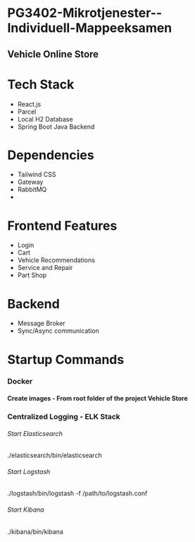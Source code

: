 # PG3402-Mikrotjenester--Individuell-Mappeeksamen

## Vehicle Online Store

# Tech Stack
- React.js
- Parcel
- Local H2 Database
- Spring Boot Java Backend

# Dependencies
- Tailwind CSS
- Gateway
- RabbitMQ
-

# Frontend Features
- Login
- Cart
- Vehicle Recommendations
- Service and Repair
- Part Shop

# Backend
- Message Broker
- Sync/Async communication


# Startup Commands

### Docker
#### Create images - From root folder of the project Vehicle Store


### Centralized Logging - ELK Stack
###### Start Elasticsearch
./elasticsearch/bin/elasticsearch
###### Start Logstash
./logstash/bin/logstash -f /path/to/logstash.conf
###### Start Kibana
./kibana/bin/kibana